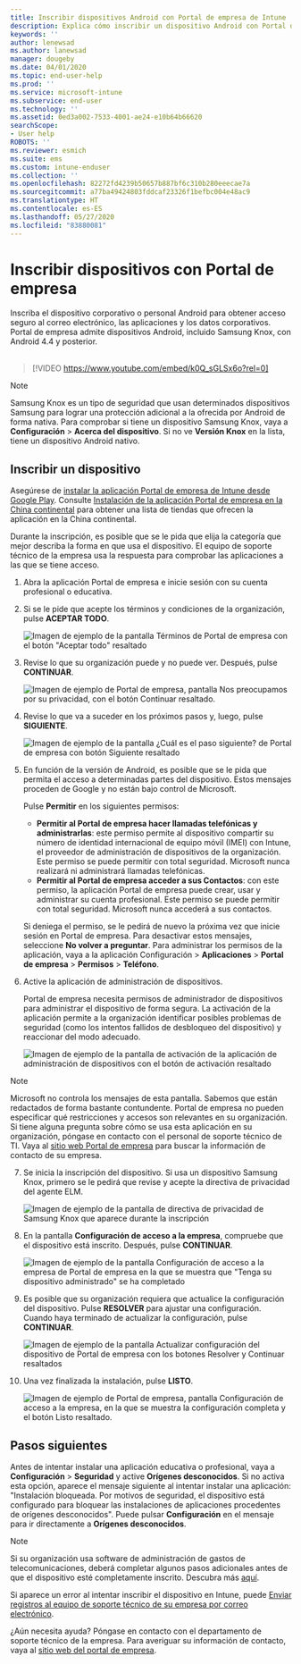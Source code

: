 ```yaml
---
title: Inscribir dispositivos Android con Portal de empresa de Intune | Microsoft Docs
description: Explica cómo inscribir un dispositivo Android con Portal de empresa de Intune
keywords: ''
author: lenewsad
ms.author: lanewsad
manager: dougeby
ms.date: 04/01/2020
ms.topic: end-user-help
ms.prod: ''
ms.service: microsoft-intune
ms.subservice: end-user
ms.technology: ''
ms.assetid: 0ed3a002-7533-4001-ae24-e10b64b66620
searchScope:
- User help
ROBOTS: ''
ms.reviewer: esmich
ms.suite: ems
ms.custom: intune-enduser
ms.collection: ''
ms.openlocfilehash: 82272fd4239b50657b887bf6c310b280eeecae7a
ms.sourcegitcommit: a77ba49424803fddcaf23326f1befbc004e48ac9
ms.translationtype: HT
ms.contentlocale: es-ES
ms.lasthandoff: 05/27/2020
ms.locfileid: "83880081"
---
```

# <a name="enroll-your-device-with-company-portal"></a>Inscribir dispositivos con Portal de empresa  
Inscriba el dispositivo corporativo o personal Android para obtener acceso seguro al correo electrónico, las aplicaciones y los datos corporativos. Portal de empresa admite dispositivos Android, incluido Samsung Knox, con Android 4.4 y posterior.  
</br>
> [!VIDEO https://www.youtube.com/embed/k0Q_sGLSx6o?rel=0]

> [!NOTE]
> Samsung Knox es un tipo de seguridad que usan determinados dispositivos Samsung para lograr una protección adicional a la ofrecida por Android de forma nativa. Para comprobar si tiene un dispositivo Samsung Knox, vaya a **Configuración** > **Acerca del dispositivo**. Si no ve **Versión Knox** en la lista, tiene un dispositivo Android nativo.

## <a name="enroll-device"></a>Inscribir un dispositivo  
Asegúrese de [instalar la aplicación Portal de empresa de Intune desde Google Play](https://play.google.com/store/apps/details?id=com.microsoft.windowsintune.companyportal). Consulte [Instalación de la aplicación Portal de empresa en la China continental](install-company-portal-android-china.md) para obtener una lista de tiendas que ofrecen la aplicación en la China continental.    

Durante la inscripción, es posible que se le pida que elija la categoría que mejor describa la forma en que usa el dispositivo. El equipo de soporte técnico de la empresa usa la respuesta para comprobar las aplicaciones a las que se tiene acceso.  

1. Abra la aplicación Portal de empresa e inicie sesión con su cuenta profesional o educativa.  

2. Si se le pide que acepte los términos y condiciones de la organización, pulse **ACEPTAR TODO**.  

   ![Imagen de ejemplo de la pantalla Términos de Portal de empresa con el botón "Aceptar todo" resaltado](./media/accept-terms-1911.png)  


3. Revise lo que su organización puede y no puede ver. Después, pulse **CONTINUAR**.


    ![Imagen de ejemplo de Portal de empresa, pantalla Nos preocupamos por su privacidad, con el botón Continuar resaltado.](./media/android-privacy-screen-1911.png)  
4. Revise lo que va a suceder en los próximos pasos y, luego, pulse **SIGUIENTE**.  

    ![Imagen de ejemplo de la pantalla ¿Cuál es el paso siguiente? de Portal de empresa con botón Siguiente resaltado](./media/android-whats-next-1911.png)  


5. En función de la versión de Android, es posible que se le pida que permita el acceso a determinadas partes del dispositivo. Estos mensajes proceden de Google y no están bajo control de Microsoft.  

    Pulse **Permitir** en los siguientes permisos:  
    * **Permitir al Portal de empresa hacer llamadas telefónicas y administrarlas**: este permiso permite al dispositivo compartir su número de identidad internacional de equipo móvil (IMEI) con Intune, el proveedor de administración de dispositivos de la organización. Este permiso se puede permitir con total seguridad. Microsoft nunca realizará ni administrará llamadas telefónicas.  
    * **Permitir al Portal de empresa acceder a sus Contactos**: con este permiso, la aplicación Portal de empresa puede crear, usar y administrar su cuenta profesional.  Este permiso se puede permitir con total seguridad. Microsoft nunca accederá a sus contactos. 

    Si deniega el permiso, se le pedirá de nuevo la próxima vez que inicie sesión en Portal de empresa. Para desactivar estos mensajes, seleccione **No volver a preguntar**. Para administrar los permisos de la aplicación, vaya a la aplicación Configuración > **Aplicaciones** > **Portal de empresa** > **Permisos** > **Teléfono**.  

6. Active la aplicación de administración de dispositivos. 

    Portal de empresa necesita permisos de administrador de dispositivos para administrar el dispositivo de forma segura. La activación de la aplicación permite a la organización identificar posibles problemas de seguridad (como los intentos fallidos de desbloqueo del dispositivo) y reaccionar del modo adecuado.  

    ![Imagen de ejemplo de la pantalla de activación de la aplicación de administración de dispositivos con el botón de activación resaltado](./media/activate-device-administrator-1911.png)  

> [!NOTE]
> Microsoft no controla los mensajes de esta pantalla. Sabemos que están redactados de forma bastante contundente. Portal de empresa no pueden especificar qué restricciones y accesos son relevantes en su organización. Si tiene alguna pregunta sobre cómo se usa esta aplicación en su organización, póngase en contacto con el personal de soporte técnico de TI. Vaya al [sitio web Portal de empresa](https://go.microsoft.com/fwlink/?linkid=2010980) para buscar la información de contacto de su empresa.  


7. Se inicia la inscripción del dispositivo. Si usa un dispositivo Samsung Knox, primero se le pedirá que revise y acepte la directiva de privacidad del agente ELM.   

    ![Imagen de ejemplo de la pantalla de directiva de privacidad de Samsung Knox que aparece durante la inscripción](./media/and-enroll-7-knox-privacy-policy.png)  

8. En la pantalla **Configuración de acceso a la empresa**, compruebe que el dispositivo está inscrito. Después, pulse **CONTINUAR**.  

    ![Imagen de ejemplo de la pantalla Configuración de acceso a la empresa de Portal de empresa en la que se muestra que "Tenga su dispositivo administrado" se ha completado](./media/update-settings-1911.png)  

9. Es posible que su organización requiera que actualice la configuración del dispositivo. Pulse **RESOLVER** para ajustar una configuración. Cuando haya terminado de actualizar la configuración, pulse **CONTINUAR**.  

   ![Imagen de ejemplo de la pantalla Actualizar configuración del dispositivo de Portal de empresa con los botones Resolver y Continuar resaltados](./media/resolve-settings-1911.png)  

10. Una vez finalizada la instalación, pulse **LISTO**.    

    ![Imagen de ejemplo de Portal de empresa, pantalla Configuración de acceso a la empresa, en la que se muestra la configuración completa y el botón Listo resaltado.](./media/android-enrollment-done-1911.png) 

## <a name="next-steps"></a>Pasos siguientes  

Antes de intentar instalar una aplicación educativa o profesional, vaya a **Configuración** > **Seguridad** y active **Orígenes desconocidos**. Si no activa esta opción, aparece el mensaje siguiente al intentar instalar una aplicación: "Instalación bloqueada. Por motivos de seguridad, el dispositivo está configurado para bloquear las instalaciones de aplicaciones procedentes de orígenes desconocidos". Puede pulsar **Configuración** en el mensaje para ir directamente a **Orígenes desconocidos**.  

> [!Note]
> Si su organización usa software de administración de gastos de telecomunicaciones, deberá completar algunos pasos adicionales antes de que el dispositivo esté completamente inscrito. Descubra más [aquí](enroll-your-device-with-telecom-expense-management-android.md).

Si aparece un error al intentar inscribir el dispositivo en Intune, puede [Enviar registros al equipo de soporte técnico de su empresa por correo electrónico](send-logs-to-your-it-admin-by-email-android.md).  

¿Aún necesita ayuda? Póngase en contacto con el departamento de soporte técnico de la empresa. Para averiguar su información de contacto, vaya al [sitio web del portal de empresa](https://go.microsoft.com/fwlink/?linkid=2010980).  
